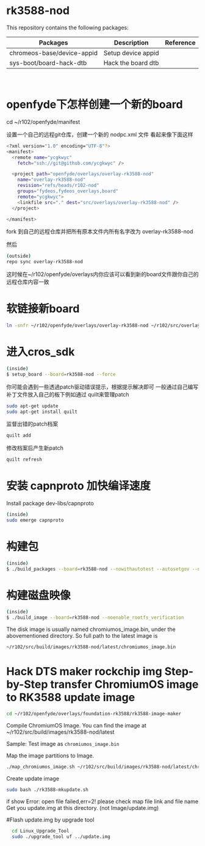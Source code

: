 # rk3588-nod

This repository contains the following packages:

| Packages                   | Description        | Reference |
|----------------------------|--------------------|-----------|
| chromeos-base/device-appid | Setup device appid |           |
| sys-boot/board-hack-dtb    | Hack the board dtb |           |

<br>

# openfyde下怎样创建一个新的board

cd ~/r102/openfyde/manifest

设置一个自己的远程git仓库，创建一个新的 nodpc.xml 文件 看起来像下面这样

```bash
<?xml version="1.0" encoding="UTF-8"?>
<manifest>
  <remote name="ycgkwyc"
    fetch="ssh://git@github.com/ycgkwyc" />

  <project path="openfyde/overlays/overlay-rk3588-nod"
    name="overlay-rk3588-nod"
    revision="refs/heads/r102-nod"
    groups="fydeos,fydeos_overlays,board"
    remote="ycgkwyc">
    <linkfile src="." dest="src/overlays/overlay-rk3588-nod" />
  </project>

</manifest>
```

fork 到自己的远程仓库并把所有原本文件内所有名字改为 overlay-rk3588-nod

然后
```bash
(outside)
repo sync overlay-rk3588-nod
```
这时候在~/r102/openfyde/overlays内你应该可以看到新的board文件跟你自己的远程仓库内容一致

# 软链接新board
```bash
ln -snfr ~/r102/openfyde/overlays/overlay-rk3588-nod ~/r102/src/overlays
```

# 进入cros_sdk
```bash
(inside)
$ setup_board --board=rk3588-nod --force
```

你可能会遇到一些透過patch驱动错误提示，根据提示解决即可 一般通过自己编写补丁文件放入自己的板下例如通过 quilt来管理patch

```bash
sudo apt-get update
sudo apt-get install quilt
```
监督出错的patch档案
```bash
quilt add
```
修改档案后产生新patch
```bash
quilt refresh 
```
# 安装 capnproto 加快编译速度
Install package dev-libs/capnproto
```bash
(inside)
sudo emerge capnproto
```
# 构建包
```bash
(inside)
$ ./build_packages --board=rk3588-nod --nowithautotest --autosetgov --nouse_any_chrome
```
# 构建磁盘映像
```bash
(inside)
$ ./build_image --board=rk3588-nod --noenable_rootfs_verification
```
The disk image is usually named chromiumos_image.bin, under the abovementioned directory. So full path to the latest image is
```bash
~/r102/src/build/images/rk3588-nod/latest/chromiumos_image.bin
```
# Hack DTS maker rockchip img Step-by-Step transfer ChromiumOS image to RK3588 update image
```bash
cd ~/r102/openfyde/overlays/foundation-rk3588/rk3588-image-maker
```
Compile ChromiumOS Image. You can find the image at ~/r102/src/build/images/rk3588-nod/latest

Sample: Test image as `chromiumos_image.bin`

Map the image partitions to Image.
```bash
./map_chromiumos_image.sh ~/r102/src/build/images/rk3588-nod/latest/chromiumos_image.bin
```

Create update image
```bash
sudo bash ./rk3588-mkupdate.sh
```
if show Error:<AddFile> open file failed,err=2! please check map file link and file name
Get you update.img at this directory. (not Image/update.img)

#Flash update.img by upgrade tool
```bash
  cd Linux_Upgrade_Tool
  sudo ./upgrade_tool uf ../update.img
```
